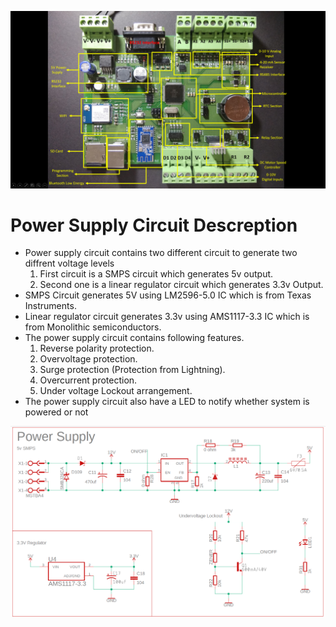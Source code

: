 ![](Datalogger%20Images/Data%20Logger%20Board%20overview.png)

# Power Supply Circuit Descreption

* Power supply circuit contains two different circuit to generate two diffrent voltage levels
  1. First circuit is a SMPS circuit which generates 5v output.
  2. Second one is a linear regulator circuit which generates 3.3v Output.
* SMPS Circuit generates 5V using LM2596-5.0 IC which is from Texas Instruments.
* Linear regulator circuit generates 3.3v using AMS1117-3.3 IC which is from Monolithic semiconductors.
* The power supply circuit contains following features.
  1. Reverse polarity protection.
  2. Overvoltage protection.
  3. Surge protection (Protection from Lightning).
  4. Overcurrent protection.
  5. Under voltage Lockout arrangement.
* The power supply circuit also have a LED to notify whether system is powered or not

<img src="Hardware Descreption/1. Power Supply Circuit/Power Supply Design.png" >
